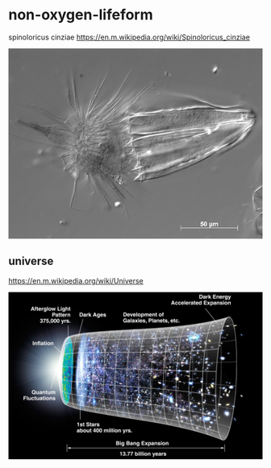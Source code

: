 non-oxygen-lifeform
===================
spinoloricus cinziae
https://en.m.wikipedia.org/wiki/Spinoloricus_cinziae

![](https://github.com/nondejus/non-oxygen-lifeform/blob/main/page_1_width_860.png)

## universe
https://en.m.wikipedia.org/wiki/Universe

![](https://github.com/nondejus/non-oxygen-lifeform/blob/main/2560px-CMB_Timeline300_no_WMAP.jpg)
